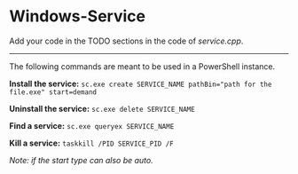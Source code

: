 # Windows-Service

Add your code in the TODO sections in the code of _service.cpp_.

---

The following commands are meant to be used in a PowerShell instance.

__Install the service:__ ``sc.exe create SERVICE_NAME pathBin="path for the file.exe" start=demand``

__Uninstall the service:__ ``sc.exe delete SERVICE_NAME``

__Find a service:__ ``sc.exe queryex SERVICE_NAME``

__Kill a service:__ ``taskkill /PID SERVICE_PID /F``

_Note: if the start type can also be auto._
